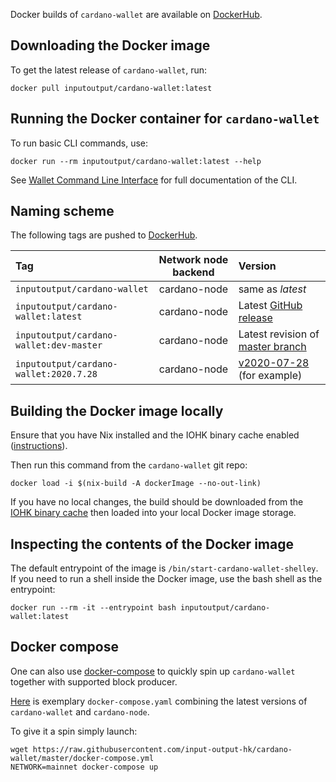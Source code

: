 Docker builds of `cardano-wallet` are available on [DockerHub][].

[DockerHub]: https://hub.docker.com/repository/docker/inputoutput/cardano-wallet

## Downloading the Docker image

To get the latest release of `cardano-wallet`, run:

    docker pull inputoutput/cardano-wallet:latest

## Running the Docker container for `cardano-wallet`

To run basic CLI commands, use:

```
docker run --rm inputoutput/cardano-wallet:latest --help
```

See [Wallet Command Line Interface](./Wallet-command-line-interface)
for full documentation of the CLI.

## Naming scheme

The following tags are pushed to [DockerHub][].

| Tag                                                 | Network node backend        | Version          |
|:----------------------------------------------------|:---------------------------:|:-----------------|
| `inputoutput/cardano-wallet`                        | cardano-node  | same as _latest_ |
| `inputoutput/cardano-wallet:latest`                | cardano-node  | Latest [GitHub release](https://github.com/input-output-hk/cardano-wallet/releases) |
| `inputoutput/cardano-wallet:dev-master`     | cardano-node  | Latest revision of [master branch](https://github.com/input-output-hk/cardano-wallet/commits/master) |
| `inputoutput/cardano-wallet:2020.7.28`      | cardano-node  | [v2020-07-28](https://github.com/input-output-hk/cardano-wallet/releases/tag/v2020-07-28) (for example) |

## Building the Docker image locally

Ensure that you have Nix installed and the IOHK binary cache enabled
([instructions](https://github.com/input-output-hk/iohk-nix/blob/master/docs/nix.md)).

Then run this command from the `cardano-wallet` git repo:

```
docker load -i $(nix-build -A dockerImage --no-out-link)
```

If you have no local changes, the build should be downloaded from
the [IOHK binary cache](https://hydra.iohk.io/job/Cardano/cardano-wallet/native.dockerImage.shelley.x86_64-linux)
then loaded into your local Docker image storage.

## Inspecting the contents of the Docker image

The default entrypoint of the image is
`/bin/start-cardano-wallet-shelley`. If you need to run a shell
inside the Docker image, use the bash shell as the entrypoint:

```
docker run --rm -it --entrypoint bash inputoutput/cardano-wallet:latest
```

## Docker compose

One can also use [docker-compose](https://docs.docker.com/compose/) to quickly spin up `cardano-wallet` together with supported block producer.

[Here](https://github.com/input-output-hk/cardano-wallet/blob/master/docker-compose.yml) is exemplary `docker-compose.yaml` combining the latest versions of `cardano-wallet` and `cardano-node`.

To give it a spin simply launch:

```
wget https://raw.githubusercontent.com/input-output-hk/cardano-wallet/master/docker-compose.yml
NETWORK=mainnet docker-compose up
```
